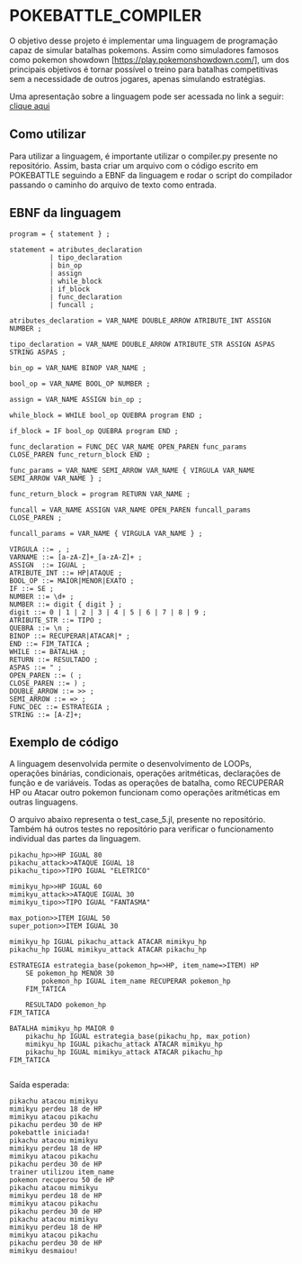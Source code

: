 # POKEBATTLE_COMPILER

O objetivo desse projeto é implementar uma linguagem de programação capaz de simular batalhas pokemons. Assim como simuladores famosos como pokemon showdown [https://play.pokemonshowdown.com/], um dos principais objetivos é tornar possível o treino para batalhas competitivas sem a necessidade de outros jogares, apenas simulando estratégias.

Uma apresentação sobre a linguagem pode ser acessada no link a seguir: [clique aqui](https://www.canva.com/design/DAFlo3A9Dmc/4UswNXZCTWYhu-jiVRHO7A/edit?utm_content=DAFlo3A9Dmc&utm_campaign=designshare&utm_medium=link2&utm_source=sharebutton)

## Como utilizar

Para utilizar a linguagem, é importante utilizar o compiler.py presente no repositório. Assim, basta criar um arquivo com o código escrito em POKEBATTLE seguindo a EBNF da linguagem e rodar o script do compilador passando o caminho do arquivo de texto como entrada.

## EBNF da linguagem


```
program = { statement } ;

statement = atributes_declaration
          | tipo_declaration
          | bin_op
          | assign
          | while_block
          | if_block
          | func_declaration
          | funcall ;

atributes_declaration = VAR_NAME DOUBLE_ARROW ATRIBUTE_INT ASSIGN NUMBER ;

tipo_declaration = VAR_NAME DOUBLE_ARROW ATRIBUTE_STR ASSIGN ASPAS STRING ASPAS ;

bin_op = VAR_NAME BINOP VAR_NAME ;

bool_op = VAR_NAME BOOL_OP NUMBER ;

assign = VAR_NAME ASSIGN bin_op ;

while_block = WHILE bool_op QUEBRA program END ;

if_block = IF bool_op QUEBRA program END ;

func_declaration = FUNC_DEC VAR_NAME OPEN_PAREN func_params CLOSE_PAREN func_return_block END ;

func_params = VAR_NAME SEMI_ARROW VAR_NAME { VIRGULA VAR_NAME SEMI_ARROW VAR_NAME } ;

func_return_block = program RETURN VAR_NAME ;

funcall = VAR_NAME ASSIGN VAR_NAME OPEN_PAREN funcall_params CLOSE_PAREN ;

funcall_params = VAR_NAME { VIRGULA VAR_NAME } ;

VIRGULA ::= , ;
VARNAME ::= [a-zA-Z]+_[a-zA-Z]+ ;
ASSIGN  ::= IGUAL ;
ATRIBUTE_INT ::= HP|ATAQUE ;
BOOL_OP ::= MAIOR|MENOR|EXATO ;
IF ::= SE ;
NUMBER ::= \d+ ;
NUMBER ::= digit { digit } ;
digit ::= 0 | 1 | 2 | 3 | 4 | 5 | 6 | 7 | 8 | 9 ;
ATRIBUTE_STR ::= TIPO ; 
QUEBRA ::= \n ;
BINOP ::= RECUPERAR|ATACAR|* ;
END ::= FIM_TATICA ;
WHILE ::= BATALHA ;
RETURN ::= RESULTADO ; 
ASPAS ::= " ;
OPEN_PAREN ::= ( ;
CLOSE_PAREN ::= ) ;
DOUBLE_ARROW ::= >> ;
SEMI_ARROW ::= => ;
FUNC_DEC ::= ESTRATEGIA ;
STRING ::= [A-Z]+;
```

## Exemplo de código
A linguagem desenvolvida permite o desenvolvimento de LOOPs, operações binárias, condicionais, operações aritméticas, declarações de função e de variáveis. Todas as operações de batalha, como RECUPERAR HP ou Atacar outro pokemon funcionam como operações aritméticas em outras linguagens.

O arquivo abaixo representa o test_case_5.jl, presente no repositório. Também há outros testes no repositório para verificar o funcionamento individual das partes da linguagem.

```
pikachu_hp>>HP IGUAL 80
pikachu_attack>>ATAQUE IGUAL 18
pikachu_tipo>>TIPO IGUAL "ELETRICO"

mimikyu_hp>>HP IGUAL 60
mimikyu_attack>>ATAQUE IGUAL 30
mimikyu_tipo>>TIPO IGUAL "FANTASMA"

max_potion>>ITEM IGUAL 50
super_potion>>ITEM IGUAL 30

mimikyu_hp IGUAL pikachu_attack ATACAR mimikyu_hp
pikachu_hp IGUAL mimikyu_attack ATACAR pikachu_hp

ESTRATEGIA estrategia_base(pokemon_hp=>HP, item_name=>ITEM) HP
    SE pokemon_hp MENOR 30
        pokemon_hp IGUAL item_name RECUPERAR pokemon_hp 
    FIM_TATICA

    RESULTADO pokemon_hp
FIM_TATICA

BATALHA mimikyu_hp MAIOR 0
    pikachu_hp IGUAL estrategia_base(pikachu_hp, max_potion)
    mimikyu_hp IGUAL pikachu_attack ATACAR mimikyu_hp
    pikachu_hp IGUAL mimikyu_attack ATACAR pikachu_hp
FIM_TATICA
  
```

Saída esperada:

```
pikachu atacou mimikyu
mimikyu perdeu 18 de HP
mimikyu atacou pikachu
pikachu perdeu 30 de HP
pokebattle iniciada!
pikachu atacou mimikyu
mimikyu perdeu 18 de HP
mimikyu atacou pikachu
pikachu perdeu 30 de HP
trainer utilizou item_name
pokemon recuperou 50 de HP
pikachu atacou mimikyu
mimikyu perdeu 18 de HP
mimikyu atacou pikachu
pikachu perdeu 30 de HP
pikachu atacou mimikyu
mimikyu perdeu 18 de HP
mimikyu atacou pikachu
pikachu perdeu 30 de HP
mimikyu desmaiou!
```
